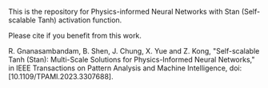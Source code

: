 This is the repository for Physics-informed Neural Networks with Stan (Self-scalable Tanh) activation function. 

Please cite if you benefit from this work. 

R. Gnanasambandam, B. Shen, J. Chung, X. Yue and Z. Kong, "Self-scalable Tanh (Stan): Multi-Scale Solutions for Physics-Informed Neural Networks," in IEEE Transactions on Pattern Analysis and Machine Intelligence, doi: [10.1109/TPAMI.2023.3307688].

